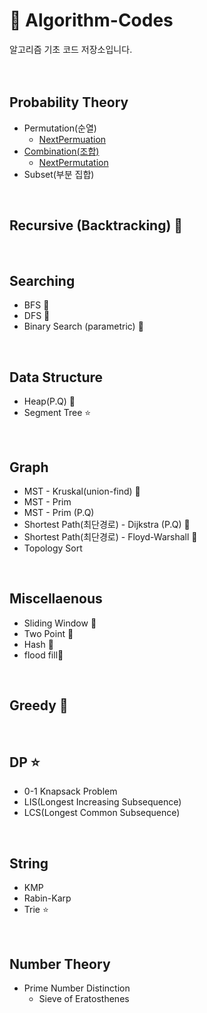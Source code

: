 # 🔑 Algorithm-Codes
알고리즘 기초 코드 저장소입니다.
</br>
</br>
</br>

## Probability Theory
* Permutation(순열)
  * [NextPermuation](permuNp.java) 
* [Combination(조합)](combi.java)
   * [NextPermutation](combiNP.java) 
* Subset(부분 집합)
</br>

## Recursive (Backtracking) 🌟
</br>

## Searching
* BFS 🌟
* DFS 🌟
* Binary Search (parametric) 🌟
</br>

## Data Structure
* Heap(P.Q) 🌟
* Segment Tree ⭐
</br>

## Graph
* MST - Kruskal(union-find) 🌟
* MST - Prim
* MST - Prim (P.Q)
* Shortest Path(최단경로) - Dijkstra (P.Q) 🌟
* Shortest Path(최단경로) - Floyd-Warshall 🌟
* Topology Sort
</br>

## Miscellaenous
* Sliding Window 🌟
* Two Point 🌟
* Hash 🌟
* flood fill🌟
</br>

## Greedy 🌟
</br>

## DP ⭐
* 0-1 Knapsack Problem
* LIS(Longest Increasing Subsequence)
* LCS(Longest Common Subsequence)
</br>

## String
* KMP
* Rabin-Karp
* Trie ⭐
</br>

## Number Theory
* Prime Number Distinction
    * Sieve of Eratosthenes
